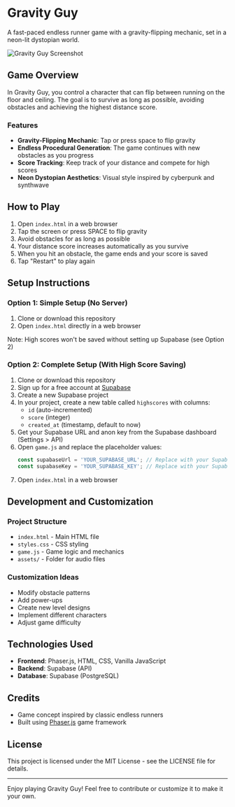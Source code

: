 # Gravity Guy

A fast-paced endless runner game with a gravity-flipping mechanic, set in a neon-lit dystopian world.

![Gravity Guy Screenshot](screenshot.png)

## Game Overview

In Gravity Guy, you control a character that can flip between running on the floor and ceiling. The goal is to survive as long as possible, avoiding obstacles and achieving the highest distance score.

### Features

- **Gravity-Flipping Mechanic**: Tap or press space to flip gravity
- **Endless Procedural Generation**: The game continues with new obstacles as you progress
- **Score Tracking**: Keep track of your distance and compete for high scores
- **Neon Dystopian Aesthetics**: Visual style inspired by cyberpunk and synthwave

## How to Play

1. Open `index.html` in a web browser
2. Tap the screen or press SPACE to flip gravity
3. Avoid obstacles for as long as possible
4. Your distance score increases automatically as you survive
5. When you hit an obstacle, the game ends and your score is saved
6. Tap "Restart" to play again

## Setup Instructions

### Option 1: Simple Setup (No Server)

1. Clone or download this repository
2. Open `index.html` directly in a web browser

Note: High scores won't be saved without setting up Supabase (see Option 2)

### Option 2: Complete Setup (With High Score Saving)

1. Clone or download this repository
2. Sign up for a free account at [Supabase](https://supabase.com/)
3. Create a new Supabase project
4. In your project, create a new table called `highscores` with columns:
   - `id` (auto-incremented)
   - `score` (integer)
   - `created_at` (timestamp, default to now)
5. Get your Supabase URL and anon key from the Supabase dashboard (Settings > API)
6. Open `game.js` and replace the placeholder values:
   ```javascript
   const supabaseUrl = 'YOUR_SUPABASE_URL'; // Replace with your Supabase URL
   const supabaseKey = 'YOUR_SUPABASE_KEY'; // Replace with your Supabase anon key
   ```
7. Open `index.html` in a web browser

## Development and Customization

### Project Structure

- `index.html` - Main HTML file
- `styles.css` - CSS styling
- `game.js` - Game logic and mechanics
- `assets/` - Folder for audio files

### Customization Ideas

- Modify obstacle patterns
- Add power-ups
- Create new level designs
- Implement different characters
- Adjust game difficulty

## Technologies Used

- **Frontend**: Phaser.js, HTML, CSS, Vanilla JavaScript
- **Backend**: Supabase (API)
- **Database**: Supabase (PostgreSQL)

## Credits

- Game concept inspired by classic endless runners
- Built using [Phaser.js](https://phaser.io/) game framework

## License

This project is licensed under the MIT License - see the LICENSE file for details.

---

Enjoy playing Gravity Guy! Feel free to contribute or customize it to make it your own. 
